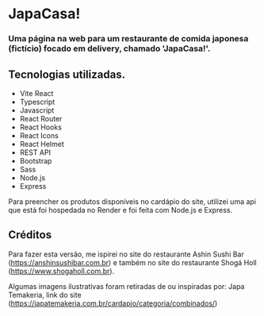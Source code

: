 # JapaCasa!

### Uma página na web para um restaurante de comida japonesa (fictício) focado em delivery, chamado 'JapaCasa!'.

## Tecnologias utilizadas.
- Vite React
- Typescript
- Javascript
- React Router
- React Hooks
- React Icons
- React Helmet
- REST API
- Bootstrap
- Sass
- Node.js
- Express

Para preencher os produtos disponíveis no cardápio do site, utilizei uma api que está foi hospedada no Render e foi feita com Node.js e Express.

## Créditos
Para fazer esta versão, me ispirei no site do restaurante Ashin Sushi Bar (https://anshinsushibar.com.br) e também no site do restaurante Shogá Holl (https://www.shogaholl.com.br).

Algumas imagens ilustrativas foram retiradas de ou inspiradas por: Japa Temakeria, link do site (https://japatemakeria.com.br/cardapio/categoria/combinados/)